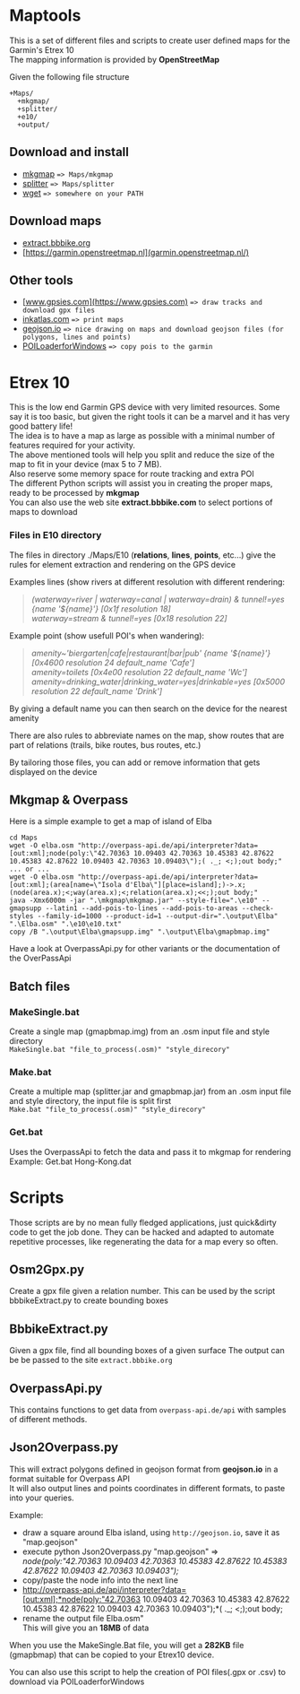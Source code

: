 # Maptools
This is a set of different files and scripts to create user defined maps for the Garmin's Etrex 10  
The mapping information is provided by **OpenStreetMap**

Given the following file structure

    +Maps/
      +mkgmap/
      +splitter/
      +e10/
      +output/

## Download and install ##
- [mkgmap](http://www.mkgmap.org.uk/download/mkgmap.html "mkgmap") `=> Maps/mkgmap`
- [splitter](http://www.mkgmap.org.uk/download/splitter.html "splitter") `=> Maps/splitter`
- [wget](http://gnuwin32.sourceforge.net/packages/wget.htm) `=> somewhere on your PATH`
## Download maps  ##
- [extract.bbbike.org](https://extract.bbbike.org/?lang=en "bbbike")
- [https://garmin.openstreetmap.nl](garmin.openstreetmap.nl/)
## Other tools ##
- [www.gpsies.com](https://www.gpsies.com) `=> draw tracks and download gpx files`
- [inkatlas.com](https://inkatlas.com) `=> print maps`
- [geojson.io](http://geojson.io) `=> nice drawing on maps and download geojson files (for polygons, lines and points)`
- [POILoaderforWindows](https://www8.garmin.com/support/download_details.jsp?id=927) `=> copy pois to the garmin`
# Etrex 10 #
This is the low end Garmin GPS device with very limited resources. Some say it is too basic, but given the right tools it can be a marvel and it has very good battery life!   
The idea is to have a map as large as possible with a minimal number of features required for your activity.  
The above mentioned tools will help you split and reduce the size of the map to fit in your device (max 5 to 7 MB).  
Also reserve some memory space for route tracking and extra POI  
The different Python scripts will assist you in creating the proper maps, ready to be processed by **mkgmap**  
You can also use the web site **extract.bbbike.com** to select portions of maps to download
### Files in E10 directory ###
The files in directory ./Maps/E10 (**relations**, **lines**, **points**, etc...) give the rules for element extraction and rendering on the GPS device
  
Examples lines (show rivers at different resolution with different rendering:  
>*(waterway=river | waterway=canal | waterway=drain) & tunnel!=yes {name '${name}'} \[0x1f resolution 18\]  
>waterway=stream & tunnel!=yes \[0x18 resolution 22\]*

Example point (show usefull POI's when wandering):  
>*amenity~'biergarten|cafe|restaurant|bar|pub' {name '${name}'}  \[0x4600 resolution 24 default_name 'Cafe'\]  
>amenity=toilets \[0x4e00 resolution 22 default_name 'Wc'\]  
>amenity=drinking_water|drinking_water=yes|drinkable=yes \[0x5000 resolution 22 default_name 'Drink'\]*  

By giving a default name you can then search on the device for the nearest amenity

There are also rules to abbreviate names on the map, show routes that are part of relations (trails, bike routes, bus routes, etc.)

By tailoring those files, you can add or remove information that gets displayed on the device
## Mkgmap & Overpass ##
Here is a simple example to get a map of island of Elba

    cd Maps  
    wget -O elba.osm "http://overpass-api.de/api/interpreter?data=[out:xml];node(poly:\"42.70363 10.09403 42.70363 10.45383 42.87622 10.45383 42.87622 10.09403 42.70363 10.09403\");( ._; <;);out body;"
    ... or ...
    wget -O elba.osm "http://overpass-api.de/api/interpreter?data=[out:xml];(area[name=\"Isola d'Elba\"][place=island];)->.x;(node(area.x);<;way(area.x);<;relation(area.x);<<;);out body;"
    java -Xmx6000m -jar ".\mkgmap\mkgmap.jar" --style-file=".\e10" --gmapsupp --latin1 --add-pois-to-lines --add-pois-to-areas --check-styles --family-id=1000 --product-id=1 --output-dir=".\output\Elba" ".\Elba.osm" ".\e10\e10.txt"  
    copy /B ".\output\Elba\gmapsupp.img" ".\output\Elba\gmapbmap.img"
    
Have a look at OverpassApi.py for other variants or the documentation of the OverPassApi
## Batch files ##
### MakeSingle.bat ###
Create a single map (gmapbmap.img) from an .osm input file and style directory  
`MakeSingle.bat "file_to_process(.osm)" "style_direcory"`
### Make.bat ###
Create a multiple map (splitter.jar and gmapbmap.jar) from an .osm input file and style directory, the input file is split first  
`Make.bat "file_to_process(.osm)" "style_direcory"`
### Get.bat ###
Uses the OverpassApi to fetch the data and pass it to mkgmap for rendering<br>
Example: Get.bat Hong-Kong.dat
# Scripts #
Those scripts are by no mean fully fledged applications, just quick&dirty code to get the job done. They can be hacked and adapted to automate repetitive processes, like regenerating the data for a map every so often.
## Osm2Gpx.py ##
Create a gpx file given a relation number.
This can be used by the script bbbikeExtract.py to create bounding boxes
## BbbikeExtract.py ##
Given a gpx file, find all bounding boxes of a given surface
The output can be be passed to the site `extract.bbbike.org`
## OverpassApi.py ##
This contains functions to get data from `overpass-api.de/api` with samples of different methods.
## Json2Overpass.py ##
This will extract polygons defined in geojson format from **geojson.io** in a format suitable for Overpass API  
It will also output lines and points coordinates in different formats, to paste into your queries.
  
Example:  
- draw a square around Elba island, using `http://geojson.io`, save it as "map.geojson"  
- execute python Json2Overpass.py "map.geojson" => *node(poly:"42.70363 10.09403 42.70363 10.45383 42.87622 10.45383 42.87622 10.09403 42.70363 10.09403");*  
- copy/paste the node info into the next line  
- http://overpass-api.de/api/interpreter?data=[out:xml];*node(poly:"42.70363 10.09403 42.70363 10.45383 42.87622 10.45383 42.87622 10.09403 42.70363 10.09403");*( ._; <;);out body;  
- rename the output file Elba.osm"  
This will give you an **18MB** of data
 
When you use the MakeSingle.Bat file, you will get a **282KB** file (gmapbmap) that can be copied to your Etrex10 device.<p>
You can also use this script to help the creation of POI files(.gpx or .csv) to download via POILoaderforWindows

